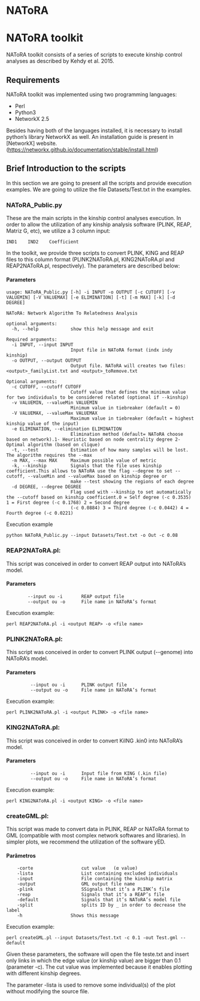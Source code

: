 # NAToRA
# NAToRA toolkit

NAToRA toolkit consists of a series of scripts to execute kinship control analyses as described by Kehdy et al. 2015.

## Requirements

NAToRA toolkit was implemented using two programming languages:

* Perl
* Python3
* NetworkX 2.5

Besides having both of the languages installed, it is necessary to install python’s library NetworkX as well. An installation guide is present in [NetworkX] website.(https://networkx.github.io/documentation/stable/install.html)

## Brief Introduction to the scripts


In this section we are going to present all the scripts and provide execution examples. We are going to utilize the file Datasets/Test.txt in the examples. 

### NAToRA_Public.py

These are the main scripts in the kinship control analyses execution. In order to allow the utilization of any kinship analysis software (PLINK, REAP, Matriz G, etc), we utilize a 3 column input:

```
IND1	IND2	Coefficient
```

In the toolkit, we provide three scripts to convert PLINK, KING and REAP files to this column format (PLINK2NAToRA.pl, KING2NAToRA.pl and REAP2NAToRA.pl, respectively). 
The parameters are described below:

#### Parameters

```
usage: NAToRA_Public.py [-h] -i INPUT -o OUTPUT [-c CUTOFF] [-v VALUEMIN] [-V VALUEMAX] [-e ELIMINATION] [-t] [-m MAX] [-k] [-d DEGREE]

NAToRA: Network Algorithm To Relatedness Analysis

optional arguments:
  -h, --help            show this help message and exit

Required arguments:
  -i INPUT, --input INPUT
                        Input file in NAToRA format (indx indy kinship)
  -o OUTPUT, --output OUTPUT
                        Output file. NAToRA will creates two files: <output>_familyList.txt and <output>_toRemove.txt

Optional arguments:
  -c CUTOFF, --cutoff CUTOFF
                        Cutoff value that defines the minimum value for two individuals to be considered related (optional if --kinship)
  -v VALUEMIN, --valueMin VALUEMIN
                        Minimum value in tiebreaker (default = 0)
  -V VALUEMAX, --valueMax VALUEMAX
                        Maximum value in tiebreaker (default = highest kinship value of the input)
  -e ELIMINATION, --elimination ELIMINATION
                        Elimination method (default= NAToRA choose based on network).1- Heuristic based on node centrality degree 2- Optimal algorithm (based on clique)
  -t, --test            Estimation of how many samples will be lost. The algorithm requires the --max
  -m MAX, --max MAX     Maximum possible value of metric
  -k, --kinship         Signals that the file uses kinship coefficient.This allows to NAToRA use the flag --degree to set --cutoff, --valueMin and --valueMax based on kinship degree or
                        make --test showing the regions of each degree
  -d DEGREE, --degree DEGREE
                        Flag used with --kinship to set automatically the --cutoff based on kinship coefficient.0 = Self degree (-c 0.3535) 1 = First degree (-c 0.1768) 2 = Second degree
                        (-c 0.0884) 3 = Third degree (-c 0.0442) 4 = Fourth degree (-c 0.0221)
```

Execution example

```
python NAToRA_Public.py --input Datasets/Test.txt -o Out -c 0.08 
```

### REAP2NAToRA.pl:

This script was conceived in order to convert REAP output into NAToRA’s model.

#### Parameters
```
	    --input ou -i		REAP output file
	    --output ou -o		File name in NAToRA’s format
```

Execution example:

```
perl REAP2NAToRA.pl -i <output REAP> -o <file name>
```

### PLINK2NAToRA.pl:

This script was conceived in order to convert PLINK output (--genome) into NAToRA’s model.

#### Parameters
```
	     --input ou -i		PLINK output file
	     --output ou -o		File name in NAToRA’s format
```

Execution example:

```
perl PLINK2NAToRA.pl -i <output PLINK> -o <file name>
```
### KING2NAToRA.pl:

This script was conceived in order to convert KiING .kin0 into NAToRA’s model.

#### Parameters
```
	     --input ou -i		Input file from KING (.kin file)
	     --output ou -o		File name in NAToRA’s format
```

Execution example:

```
perl KING2NAToRA.pl -i <output KING> -o <file name>
```

### createGML.pl:

This script was made to convert data in PLINK, REAP or NAToRA format to GML (compatible with most complex network softwares and libraries). In simpler plots, we recommend the utilization of the software yED.

#### Parâmetros
```
	-corte					cut value	(α value)			
	-lista					List containing excluded individuals			
	-input					File containing the kinship matrix			
	-output					GML output file name			
	-plink					SSignals that it’s a PLINK’s file		
	-reap					Signals that it’s a REAP’s file		
	-default				Signals that it’s NAToRA’s model file		
	-split					splits ID by _ in order to decrease the label	
	-h					Shows this message	
```

Execution example:

```
perl createGML.pl --input Datasets/Test.txt -c 0.1 -out Test.gml --default
```

Given these parameters, the software will open the file teste.txt and insert only links in which the edge value (or kinship value) are bigger than 0.1 (parameter -c). The cut value was implemented because it enables plotting with different kinship degrees. 

The parameter -lista is used to remove some individual(s) of the plot without modifying the source file.
